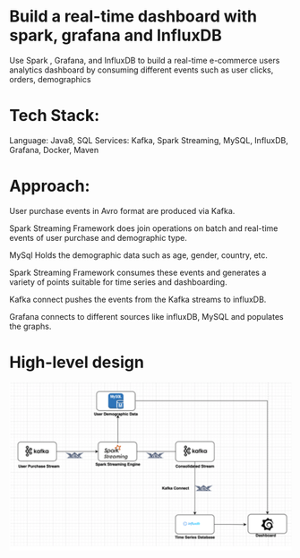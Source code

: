 # Build a real-time dashboard with spark, grafana and InfluxDB

Use Spark , Grafana, and InfluxDB to build a real-time e-commerce users analytics dashboard by consuming different events such as user clicks, orders, demographics

# Tech Stack:
Language: Java8, SQL
Services: Kafka, Spark Streaming, MySQL, InfluxDB, Grafana, Docker, Maven

# Approach:
User purchase events in Avro format are produced via Kafka.

Spark Streaming Framework does join operations on batch and real-time events of user purchase and demographic type.

MySql Holds the demographic data such as age, gender, country, etc.

Spark Streaming Framework consumes these events and generates a variety of points suitable for time series and dashboarding.

Kafka connect pushes the events from the Kafka streams to influxDB.

Grafana connects to different sources like influxDB, MySQL and populates the graphs.

# High-level design

![alt text](https://github.com/sawibrah/ProjectPro/blob/master//GrafanaInfluxDBSparkRealTimeDashbord/img/highleveldesign.png?raw=true)
